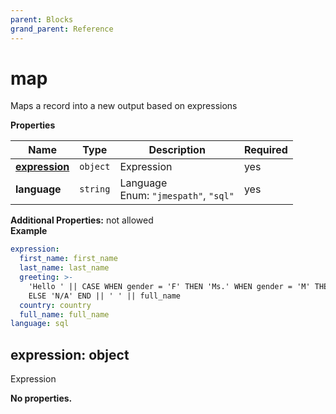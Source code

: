 ```yaml
---
parent: Blocks
grand_parent: Reference
---
```


# map

Maps a record into a new output based on expressions


**Properties**

|Name|Type|Description|Required|
|----|----|-----------|--------|
|[**expression**](#expression)|`object`|Expression<br/>|yes|
|**language**|`string`|Language<br/>Enum: `"jmespath"`, `"sql"`<br/>|yes|

**Additional Properties:** not allowed  
**Example**

```yaml
expression:
  first_name: first_name
  last_name: last_name
  greeting: >-
    'Hello ' || CASE WHEN gender = 'F' THEN 'Ms.' WHEN gender = 'M' THEN 'Mr.'
    ELSE 'N/A' END || ' ' || full_name
  country: country
  full_name: full_name
language: sql

```

<a name="expression"></a>
## expression: object

Expression


**No properties.**


